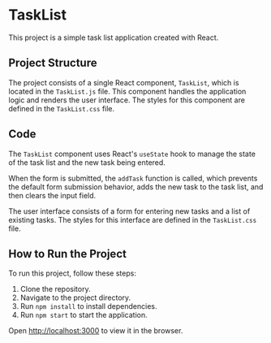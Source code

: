 # TaskList

This project is a simple task list application created with React.

## Project Structure

The project consists of a single React component, `TaskList`, which is located in the `TaskList.js` file. This component handles the application logic and renders the user interface. The styles for this component are defined in the `TaskList.css` file.

## Code

The `TaskList` component uses React's `useState` hook to manage the state of the task list and the new task being entered.

When the form is submitted, the `addTask` function is called, which prevents the default form submission behavior, adds the new task to the task list, and then clears the input field.

The user interface consists of a form for entering new tasks and a list of existing tasks. The styles for this interface are defined in the `TaskList.css` file.

## How to Run the Project

To run this project, follow these steps:

1. Clone the repository.
2. Navigate to the project directory.
3. Run `npm install` to install dependencies.
4. Run `npm start` to start the application.

Open <http://localhost:3000> to view it in the browser.
